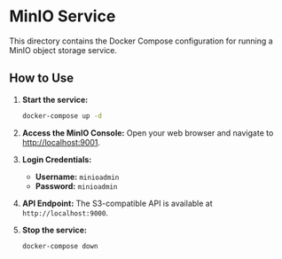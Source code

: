 # MinIO Service

This directory contains the Docker Compose configuration for running a MinIO object storage service.

## How to Use

1.  **Start the service:**
    ```bash
    docker-compose up -d
    ```

2.  **Access the MinIO Console:**
    Open your web browser and navigate to [http://localhost:9001](http://localhost:9001).

3.  **Login Credentials:**
    -   **Username:** `minioadmin`
    -   **Password:** `minioadmin`

4.  **API Endpoint:**
    The S3-compatible API is available at `http://localhost:9000`.

5.  **Stop the service:**
    ```bash
    docker-compose down
    ```
